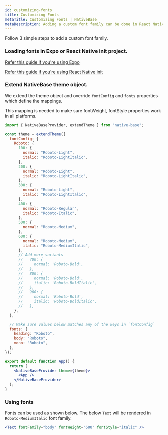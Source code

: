 ```yaml
---
id: customizing-fonts
title: Customizing Fonts
metaTitle: Customizing Fonts | NativeBase
metaDescription: Adding a custom font family can be done in React Native by following three simple steps. Read on to know the steps to follow and how to use fonts in NativeBase.
---
```


Follow 3 simple steps to add a custom font family.

### Loading fonts in Expo or React Native init project.

[Refer this guide if you're using Expo](https://docs.expo.io/guides/using-custom-fonts/)

[Refer this guide if you're using React Native init](https://aravindmnair.medium.com/add-custom-fonts-to-react-native-0-60-easily-in-3-steps-fcd71459f4c9)

### Extend NativeBase theme object.

We extend the theme object and override `fontConfig` and `fonts` properties which define the mappings.

This mapping is needed to make sure fontWeight, fontStyle properties work in all platforms.

```jsx
import { NativeBaseProvider, extendTheme } from "native-base";

const theme = extendTheme({
  fontConfig: {
    Roboto: {
      100: {
        normal: "Roboto-Light",
        italic: "Roboto-LightItalic",
      },
      200: {
        normal: "Roboto-Light",
        italic: "Roboto-LightItalic",
      },
      300: {
        normal: "Roboto-Light",
        italic: "Roboto-LightItalic",
      },
      400: {
        normal: "Roboto-Regular",
        italic: "Roboto-Italic",
      },
      500: {
        normal: "Roboto-Medium",
      },
      600: {
        normal: "Roboto-Medium",
        italic: "Roboto-MediumItalic",
      },
      // Add more variants
      //   700: {
      //     normal: 'Roboto-Bold',
      //   },
      //   800: {
      //     normal: 'Roboto-Bold',
      //     italic: 'Roboto-BoldItalic',
      //   },
      //   900: {
      //     normal: 'Roboto-Bold',
      //     italic: 'Roboto-BoldItalic',
      //   },
    },
  },

  // Make sure values below matches any of the keys in `fontConfig`
  fonts: {
    heading: "Roboto",
    body: "Roboto",
    mono: "Roboto",
  },
});

export default function App() {
  return (
    <NativeBaseProvider theme={theme}>
      <App />
    </NativeBaseProvider>
  );
}
```

### Using fonts

Fonts can be used as shown below. The below `Text` will be rendered in `Roboto-MediumItalic` font family.

```jsx
<Text fontFamily="body" fontWeight="600" fontStyle="italic" />
```
